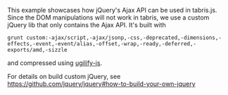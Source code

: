 This example showcases how jQuery's Ajax API can be used in tabris.js.
Since the DOM manipulations will not work in tabris, we use a custom jQuery
lib that only contains the Ajax API. It's built with

    grunt custom:-ajax/script,-ajax/jsonp,-css,-deprecated,-dimensions,-effects,-event,-event/alias,-offset,-wrap,-ready,-deferred,-exports/amd,-sizzle

and compressed using [ugilify-js](https://www.npmjs.org/package/uglify-js).

For details on build custom jQuery, see https://github.com/jquery/jquery#how-to-build-your-own-jquery
